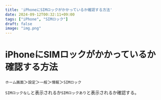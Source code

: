 ```yaml
---
title: 'iPhoneにSIMロックがかかっているか確認する方法'
date: 2024-09-12T00:32:11+09:00
tags: ["iPhone", "SIMロック"]
draft: false
image: "img.png"
---
```


# iPhoneにSIMロックがかかっているか確認する方法

`ホーム画面`＞`設定`＞`一般`＞`情報`＞`SIMロック`

`SIMロックなし`と表示されるか`SIMロックあり`と表示されるか確認する。
